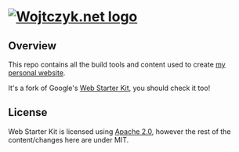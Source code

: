 # [![Wojtczyk.net logo](https://raw.githubusercontent.com/K0ff33/wojtczyk.net/master/app/images/wojtczyk_logo.png)](https://wojtczyk.net)

## Overview

This repo contains all the build tools and content used to create [my personal website](https://wojtczyk.net).

It's a fork of Google's [Web Starter Kit](https://developers.google.com/web/tools/starter-kit/), you should check it too!

## License

Web Starter Kit is licensed using [Apache 2.0](https://github.com/google/web-starter-kit/blob/master/LICENSE), however the rest of the content/changes here are under MIT.
